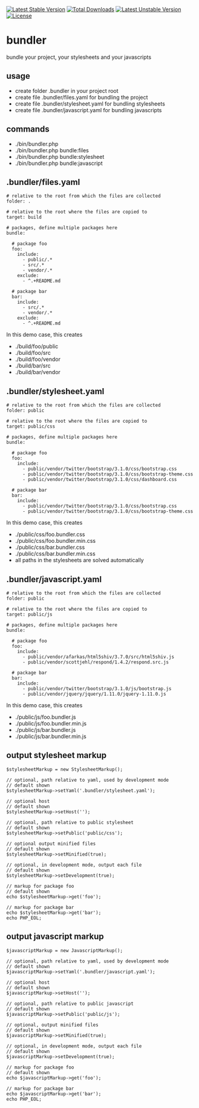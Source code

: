 [![Latest Stable Version](https://poser.pugx.org/elnebuloso/bundler/v/stable.png)](https://packagist.org/packages/elnebuloso/bundler) [![Total Downloads](https://poser.pugx.org/elnebuloso/bundler/downloads.png)](https://packagist.org/packages/elnebuloso/bundler) [![Latest Unstable Version](https://poser.pugx.org/elnebuloso/bundler/v/unstable.png)](https://packagist.org/packages/elnebuloso/bundler) [![License](https://poser.pugx.org/elnebuloso/bundler/license.png)](https://packagist.org/packages/elnebuloso/bundler)

# bundler

bundle your project, your stylesheets and your javascripts

## usage

 * create folder .bundler in your project root
 * create file .bundler/files.yaml for bundling the project
 * create file .bundler/stylesheet.yaml for bundling stylesheets
 * create file .bundler/javascript.yaml for bundling javascripts

## commands

 * ./bin/bundler.php
 * ./bin/bundler.php bundle:files
 * ./bin/bundler.php bundle:stylesheet
 * ./bin/bundler.php bundle:javascript

## .bundler/files.yaml

```
# relative to the root from which the files are collected
folder: .

# relative to the root where the files are copied to
target: build

# packages, define multiple packages here
bundle:

  # package foo
  foo:
    include:
      - public/.*
      - src/.*
      - vendor/.*
    exclude:
      - ^.+README.md

  # package bar
  bar:
    include:
      - src/.*
      - vendor/.*
    exclude:
      - ^.+README.md
```

In this demo case, this creates

 * ./build/foo/public
 * ./build/foo/src
 * ./build/foo/vendor
 * ./build/bar/src
 * ./build/bar/vendor

## .bundler/stylesheet.yaml

```
# relative to the root from which the files are collected
folder: public

# relative to the root where the files are copied to
target: public/css

# packages, define multiple packages here
bundle:

  # package foo
  foo:
    include:
      - public/vendor/twitter/bootstrap/3.1.0/css/bootstrap.css
      - public/vendor/twitter/bootstrap/3.1.0/css/bootstrap-theme.css
      - public/vendor/twitter/bootstrap/3.1.0/css/dashboard.css

  # package bar
  bar:
    include:
      - public/vendor/twitter/bootstrap/3.1.0/css/bootstrap.css
      - public/vendor/twitter/bootstrap/3.1.0/css/bootstrap-theme.css
```

In this demo case, this creates

 * ./public/css/foo.bundler.css
 * ./public/css/foo.bundler.min.css
 * ./public/css/bar.bundler.css
 * ./public/css/bar.bundler.min.css
 * all paths in the stylesheets are solved automatically

## .bundler/javascript.yaml

```
# relative to the root from which the files are collected
folder: public

# relative to the root where the files are copied to
target: public/js

# packages, define multiple packages here
bundle:

  # package foo
  foo:
    include:
      - public/vendor/afarkas/html5shiv/3.7.0/src/html5shiv.js
      - public/vendor/scottjehl/respond/1.4.2/respond.src.js

  # package bar
  bar:
    include:
      - public/vendor/twitter/bootstrap/3.1.0/js/bootstrap.js
      - public/vendor/jquery/jquery/1.11.0/jquery-1.11.0.js
```

In this demo case, this creates

 * ./public/js/foo.bundler.js
 * ./public/js/foo.bundler.min.js
 * ./public/js/bar.bundler.js
 * ./public/js/bar.bundler.min.js

## output stylesheet markup

```
$stylesheetMarkup = new StylesheetMarkup();

// optional, path relative to yaml, used by development mode
// default shown
$stylesheetMarkup->setYaml('.bundler/stylesheet.yaml');

// optional host
// default shown
$stylesheetMarkup->setHost('');

// optional, path relative to public stylesheet
// default shown
$stylesheetMarkup->setPublic('public/css');

// optional output minified files
// default shown
$stylesheetMarkup->setMinified(true);

// optional, in development mode, output each file
// default shown
$stylesheetMarkup->setDevelopment(true);

// markup for package foo
// default shown
echo $stylesheetMarkup->get('foo');

// markup for package bar
echo $stylesheetMarkup->get('bar');
echo PHP_EOL;
```

## output javascript markup

```
$javascriptMarkup = new JavascriptMarkup();

// optional, path relative to yaml, used by development mode
// default shown
$javascriptMarkup->setYaml('.bundler/javascript.yaml');

// optional host
// default shown
$javascriptMarkup->setHost('');

// optional, path relative to public javascript
// default shown
$javascriptMarkup->setPublic('public/js');

// optional, output minified files
// default shown
$javascriptMarkup->setMinified(true);

// optional, in development mode, output each file
// default shown
$javascriptMarkup->setDevelopment(true);

// markup for package foo
// default shown
echo $javascriptMarkup->get('foo');

// markup for package bar
echo $javascriptMarkup->get('bar');
echo PHP_EOL;
```

